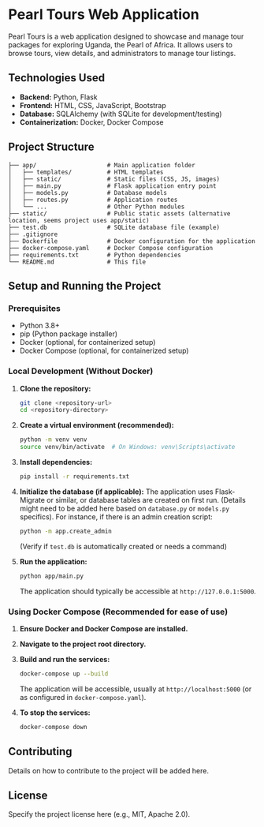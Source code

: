 # Pearl Tours Web Application

Pearl Tours is a web application designed to showcase and manage tour packages for exploring Uganda, the Pearl of Africa. It allows users to browse tours, view details, and administrators to manage tour listings.

## Technologies Used

- **Backend:** Python, Flask
- **Frontend:** HTML, CSS, JavaScript, Bootstrap
- **Database:** SQLAlchemy (with SQLite for development/testing)
- **Containerization:** Docker, Docker Compose

## Project Structure

```
├── app/                    # Main application folder
│   ├── templates/          # HTML templates
│   ├── static/             # Static files (CSS, JS, images)
│   ├── main.py             # Flask application entry point
│   ├── models.py           # Database models
│   ├── routes.py           # Application routes
│   └── ...                 # Other Python modules
├── static/                 # Public static assets (alternative location, seems project uses app/static)
├── test.db                 # SQLite database file (example)
├── .gitignore
├── Dockerfile              # Docker configuration for the application
├── docker-compose.yaml     # Docker Compose configuration
├── requirements.txt        # Python dependencies
└── README.md               # This file
```

## Setup and Running the Project

### Prerequisites

- Python 3.8+
- pip (Python package installer)
- Docker (optional, for containerized setup)
- Docker Compose (optional, for containerized setup)

### Local Development (Without Docker)

1.  **Clone the repository:**

    ```bash
    git clone <repository-url>
    cd <repository-directory>
    ```

2.  **Create a virtual environment (recommended):**

    ```bash
    python -m venv venv
    source venv/bin/activate  # On Windows: venv\Scripts\activate
    ```

3.  **Install dependencies:**

    ```bash
    pip install -r requirements.txt
    ```

4.  **Initialize the database (if applicable):**
    The application uses Flask-Migrate or similar, or database tables are created on first run. (Details might need to be added here based on `database.py` or `models.py` specifics).
    For instance, if there is an admin creation script:

    ```bash
    python -m app.create_admin
    ```

    (Verify if `test.db` is automatically created or needs a command)

5.  **Run the application:**
    ```bash
    python app/main.py
    ```
    The application should typically be accessible at `http://127.0.0.1:5000`.

### Using Docker Compose (Recommended for ease of use)

1.  **Ensure Docker and Docker Compose are installed.**

2.  **Navigate to the project root directory.**

3.  **Build and run the services:**

    ```bash
    docker-compose up --build
    ```

    The application will be accessible, usually at `http://localhost:5000` (or as configured in `docker-compose.yaml`).

4.  **To stop the services:**
    ```bash
    docker-compose down
    ```

## Contributing

Details on how to contribute to the project will be added here.

## License

Specify the project license here (e.g., MIT, Apache 2.0).
